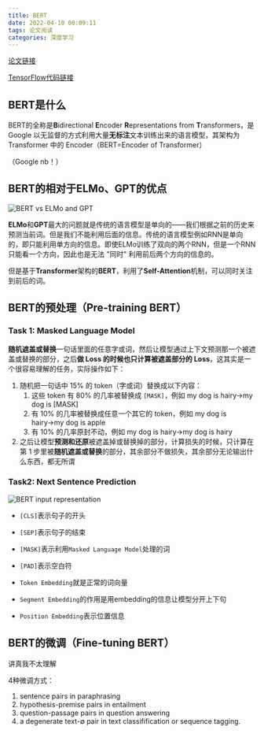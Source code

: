 ```yaml
---
title: BERT
date: 2022-04-10 00:09:11
tags: 论文阅读
categories: 深度学习
---
```


[论文链接](https://arxiv.org/abs/1810.04805)

[TensorFlow代码链接](https://github.com/google-research/bert)

## BERT是什么

BERT的全称是**B**idirectional **E**ncoder **R**epresentations from **T**ransformers，是 Google 以无监督的方式利用大量**无标注**文本训练出来的语言模型，其架构为 Transformer 中的 Encoder（BERT=Encoder of Transformer）

（Google nb！）



## BERT的相对于ELMo、GPT的优点

![BERT vs ELMo and GPT](bert-1.png)

**ELMo**和**GPT**最大的问题就是传统的语言模型是单向的——我们根据之前的历史来预测当前词。但是我们不能利用后面的信息。传统的语言模型例如RNN是单向的，即只能利用单方向的信息。即使ELMo训练了双向的两个RNN，但是一个RNN只能看一个方向，因此也是无法 "同时" 利用前后两个方向的信息的。

但是基于**Transformer**架构的**BERT**，利用了**Self-Attention**机制，可以同时关注到前后的词。



## BERT的预处理（Pre-training BERT）

### Task 1: Masked Language Model

**随机遮盖或替换**一句话里面的任意字或词，然后让模型通过上下文预测那一个被遮盖或替换的部分，之后**做 Loss 的时候也只计算被遮盖部分的 Loss**，这其实是一个很容易理解的任务，实际操作如下：

1. 随机把一句话中 15% 的 token（字或词）替换成以下内容：
   1. 这些 token 有 80% 的几率被替换成 `[MASK]`，例如 my dog is hairy→my dog is [MASK]
   2. 有 10% 的几率被替换成任意一个其它的 token，例如 my dog is hairy→my dog is apple
   3. 有 10% 的几率原封不动，例如 my dog is hairy→my dog is hairy
2. 之后让模型**预测和还原**被遮盖掉或替换掉的部分，计算损失的时候，只计算在第 1 步里被**随机遮盖或替换**的部分，其余部分不做损失，其余部分无论输出什么东西，都无所谓



### Task2: Next Sentence Prediction

![BERT input representation](image-20220410003646656.png)

+ `[CLS]`表示句子的开头
+ `[SEP]`表示句子的结束
+ `[MASK]`表示利用`Masked Language Model`处理的词
+ `[PAD]`表示空白符



+ `Token Embedding`就是正常的词向量
+ `Segment Embedding`的作用是用embedding的信息让模型分开上下句
+ `Position Embedding`表示位置信息







## BERT的微调（Fine-tuning BERT）

讲真我不太理解

4种微调方式：

1. sentence pairs in paraphrasing
2. hypothesis-premise pairs in entailment
3. question-passage pairs in question answering
4. a degenerate text-∅ pair in text classifification or sequence tagging.